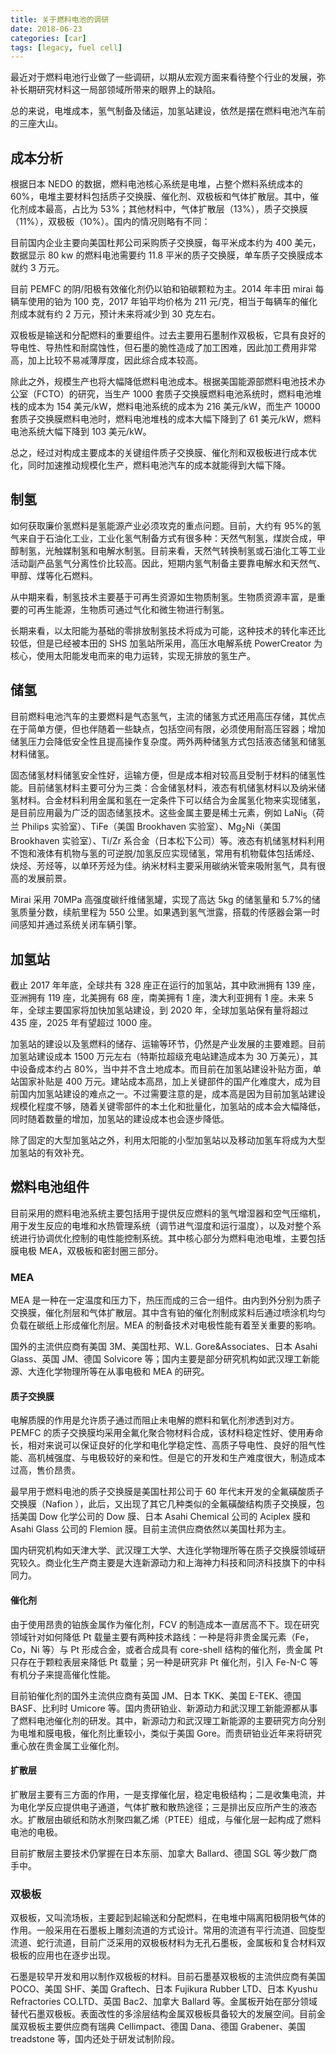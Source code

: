 ```yaml
---
title: 关于燃料电池的调研
date: 2018-06-23
categories: [car]
tags: [legacy, fuel cell]
---
```


最近对于燃料电池行业做了一些调研，以期从宏观方面来看待整个行业的发展，弥补长期研究材料这一局部领域所带来的眼界上的缺陷。

总的来说，电堆成本，氢气制备及储运，加氢站建设，依然是摆在燃料电池汽车前的三座大山。

## 成本分析

根据日本 NEDO 的数据，燃料电池核心系统是电堆，占整个燃料系统成本的 60%，电堆主要材料包括质子交换膜、催化剂、双极板和气体扩散层。其中，催化剂成本最高，占比为 53%；其他材料中，气体扩散层（13%），质子交换膜（11%），双极板（10%）。国内的情况则略有不同：

目前国内企业主要向美国杜邦公司采购质子交换膜，每平米成本约为 400 美元，数据显示 80 kw 的燃料电池需要约 11.8 平米的质子交换膜，单车质子交换膜成本就约 3 万元。

目前 PEMFC 的阴/阳极有效催化剂仍以铂和铂碳颗粒为主。2014 年丰田 mirai 每辆车使用的铂为 100 克，2017 年铂平均价格为 211 元/克，相当于每辆车的催化剂成本就有约 2 万元，预计未来将减少到 30 克左右。

双极板是输送和分配燃料的重要组件。过去主要用石墨制作双极板，它具有良好的导电性、导热性和耐腐蚀性，但石墨的脆性造成了加工困难，因此加工费用非常高，加上比较不易减薄厚度，因此综合成本较高。

除此之外，规模生产也将大幅降低燃料电池成本。根据美国能源部燃料电池技术办公室（FCTO）的研究，当生产 1000 套质子交换膜燃料电池系统时，燃料电池堆栈的成本为 154 美元/kW，燃料电池系统的成本为 216 美元/kW，而生产 10000 套质子交换膜燃料电池时，燃料电池堆栈的成本大幅下降到了 61 美元/kW，燃料电池系统大幅下降到 103 美元/kW。

总之，经过对构成主要成本的关键组件质子交换膜、催化剂和双极板进行成本优化，同时加速推动规模化生产，燃料电池汽车的成本就能得到大幅下降。

## 制氢

如何获取廉价氢燃料是氢能源产业必须攻克的重点问题。目前，大约有 95%的氢气来自于石油化工业，工业化氢气制备方式有很多种：天然气制氢，煤炭合成，甲醇制氢，光触媒制氢和电解水制氢。目前来看，天然气转换制氢或石油化工等工业活动副产品氢气分离性价比较高。因此，短期内氢气制备主要靠电解水和天然气、甲醇、煤等化石燃料。

从中期来看，制氢技术主要基于可再生资源如生物质制氢。生物质资源丰富，是重要的可再生能源，生物质可通过气化和微生物进行制氢。

长期来看，以太阳能为基础的零排放制氢技术将成为可能，这种技术的转化率还比较低，但是已经被本田的 SHS 加氢站所采用，高压水电解系统 PowerCreator 为核心，使用太阳能发电而来的电力运转，实现无排放的氢生产。

## 储氢

目前燃料电池汽车的主要燃料是气态氢气，主流的储氢方式还用高压存储，其优点在于简单方便，但也伴随着一些缺点，包括空间有限，必须使用耐高压容器；增加储氢压力会降低安全性且提高操作复杂度。两外两种储氢方式包括液态储氢和储氢材料储氢。

固态储氢材料储氢安全性好，运输方便，但是成本相对较高且受制于材料的储氢性能。目前储氢材料主要可分为三类：合金储氢材料，液态有机储氢材料以及纳米储氢材料。合金材料利用金属和氢在一定条件下可以结合为金属氢化物来实现储氢，是目前应用最为广泛的固态储氢技术。这些金属主要是稀土元素，例如 LaNi<sub>5</sub>（荷兰 Philips 实验室）、TiFe（美国 Brookhaven 实验室）、Mg<sub>2</sub>Ni（美国 Brookhaven 实验室）、Ti/Zr 系合金（日本松下公司）等。液态有机储氢材料利用不饱和液体有机物与氢的可逆脱/加氢反应实现储氢，常用有机物载体包括烯烃、炔烃、芳烃等，以单环芳烃为佳。纳米材料主要采用碳纳米管来吸附氢气，具有很高的发展前景。

Mirai 采用 70MPa 高强度碳纤维储氢罐，实现了高达 5kg 的储氢量和 5.7%的储氢质量分数，续航里程为 550 公里。如果遇到氢气泄露，搭载的传感器会第一时间感知并通过系统关闭车辆引擎。

## 加氢站

截止 2017 年年底，全球共有 328 座正在运行的加氢站，其中欧洲拥有 139 座，亚洲拥有 119 座，北美拥有 68 座，南美拥有 1 座，澳大利亚拥有 1 座。未来 5 年，全球主要国家将加快加氢站建设，到 2020 年，全球加氢站保有量将超过 435 座，2025 年有望超过 1000 座。

加氢站的建设以及氢燃料的储存、运输等环节，仍然是产业发展的主要难题。目前加氢站建设成本 1500 万元左右（特斯拉超级充电站建造成本为 30 万美元），其中设备成本约占 80%，当中并不含土地成本。而目前在加氢站建设补贴方面，单站国家补贴是 400 万元。建站成本高昂，加上关键部件的国产化难度大，成为目前国内加氢站建设的难点之一。不过需要注意的是，成本高是因为目前加氢站建设规模化程度不够，随着关键零部件的本土化和批量化，加氢站的成本会大幅降低，同时随着数量的增加，加氢站的建设成本也会逐步降低。

除了固定的大型加氢站之外，利用太阳能的小型加氢站以及移动加氢车将成为大型加氢站的有效补充。

## 燃料电池组件

目前采用的燃料电池系统主要包括用于提供反应燃料的氢气增湿器和空气压缩机，用于发生反应的电堆和水热管理系统（调节进气湿度和运行温度），以及对整个系统进行协调优化控制的电性能控制系统。其中核心部分为燃料电池电堆，主要包括膜电极 MEA，双极板和密封圈三部分。

### MEA

MEA 是一种在一定温度和压力下，热压而成的三合一组件。由内到外分别为质子交换膜，催化剂层和气体扩散层。其中含有铂的催化剂制成浆料后通过喷涂机均匀负载在碳纸上形成催化剂层。MEA 的制备技术对电极性能有着至关重要的影响。

国外的主流供应商有美国 3M、美国杜邦、W.L. Gore&Associates、日本 Asahi Glass、英国 JM、德国 Solvicore 等；国内主要是部分研究机构如武汉理工新能源、大连化学物理所等在从事电极和 MEA 的研究。

#### 质子交换膜

电解质膜的作用是允许质子通过而阻止未电解的燃料和氧化剂渗透到对方。PEMFC 的质子交换膜均采用全氟化聚合物材料合成，该材料稳定性好、使用寿命长，相对来说可以保证良好的化学和电化学稳定性、高质子导电性、良好的阻气性能、高机械强度、与电极较好的亲和性。但是它的开发和生产难度很大，制造成本过高，售价昂贵。

最早用于燃料电池的质子交换膜是美国杜邦公司于 60 年代末开发的全氟磺酸质子交换膜（Nafion ），此后，又出现了其它几种类似的全氟磺酸结构质子交换膜，包括美国 Dow 化学公司的 Dow 膜、日本 Asahi Chemical 公司的 Aciplex 膜和 Asahi Glass 公司的 Flemion 膜。目前主流供应商依然以美国杜邦为主。

国内研究机构如天津大学、武汉理工大学、大连化学物理所等在质子交换膜领域研究较久。商业化生产商主要是大连新源动力和上海神力科技和同济科技旗下的中科同力。

#### 催化剂

由于使用昂贵的铂族金属作为催化剂，FCV 的制造成本一直居高不下。现在研究领域针对如何降低 Pt 载量主要有两种技术路线：一种是将非贵金属元素（Fe，Co，Ni 等）与 Pt 形成合金，或者合成具有 core-shell 结构的催化剂，贵金属 Pt 只存在于颗粒表层来降低 Pt 载量；另一种是研究非 Pt 催化剂，引入 Fe-N-C 等有机分子来提高催化性能。

目前铂催化剂的国外主流供应商有英国 JM、日本 TKK、美国 E-TEK、德国 BASF、比利时 Umicore 等。国内贵研铂业、新源动力和武汉理工新能源都从事了燃料电池催化剂的研发。其中，新源动力和武汉理工新能源的主要研究方向分别为电堆和膜电极，催化剂比重较小，类似于美国 Gore。而贵研铂业近年来将研究重心放在贵金属工业催化剂。

#### 扩散层

扩散层主要有三方面的作用，一是支撑催化层，稳定电极结构；二是收集电流，并为电化学反应提供电子通道，气体扩散和散热途径；三是排出反应所产生的液态水。扩散层由碳纸和防水剂聚四氟乙烯（PTEE）组成，与催化层一起构成了燃料电池的电极。

目前扩散层主要技术仍掌握在日本东丽、加拿大 Ballard、德国 SGL 等少数厂商手中。

### 双极板

双极板，又叫流场板，主要起到起输送和分配燃料，在电堆中隔离阳极阴极气体的作用。一般采用在石墨板上雕刻流道的方式设计。常用的流道有平行流道、回旋型流道、蛇行流道，目前广泛采用的双极板材料为无孔石墨板，金属板和复合材料双极板的应用也在逐步出现。

石墨是较早开发和用以制作双极板的材料。目前石墨基双极板的主流供应商有美国 POCO、美国 SHF、美国 Graftech、日本 Fujikura Rubber LTD、日本 Kyushu Refractories CO.LTD、英国 Bac2、加拿大 Ballard 等。金属板开始在部分领域替代石墨双极板。表面改性的多涂层结构金属双极板具备较大的发展空间。目前金属双极板主要供应商有瑞典 Cellimpact、德国 Dana、德国 Grabener、美国 treadstone 等，国内还处于研发试制阶段。
